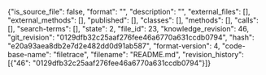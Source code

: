 {"is_source_file": false, "format": "", "description": "", "external_files": [], "external_methods": [], "published": [], "classes": [], "methods": [], "calls": [], "search-terms": [], "state": 2, "file_id": 23, "knowledge_revision": 46, "git_revision": "0129dfb32c25aaf276fee46a6770a631ccdb0794", "hash": "e20a93aea8db2e7d2e482dd0d91ab587", "format-version": 4, "code-base-name": "filetrace", "filename": "README.md", "revision_history": [{"46": "0129dfb32c25aaf276fee46a6770a631ccdb0794"}]}